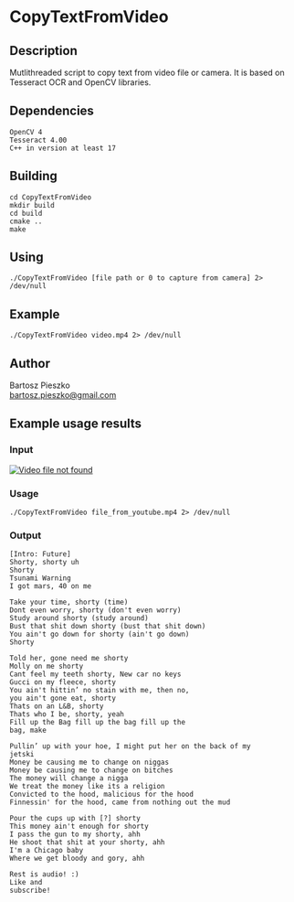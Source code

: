 # CopyTextFromVideo

## Description
Mutlithreaded script to copy text from video file or camera. It is based on Tesseract OCR and OpenCV libraries.

## Dependencies
```
OpenCV 4
Tesseract 4.00
C++ in version at least 17
```
## Building
```
cd CopyTextFromVideo
mkdir build
cd build
cmake ..
make
```

## Using
```
./CopyTextFromVideo [file path or 0 to capture from camera] 2> /dev/null
```

## Example
```
./CopyTextFromVideo video.mp4 2> /dev/null
```

## Author
Bartosz Pieszko<br/>
bartosz.pieszko@gmail.com

## Example usage results
### Input
[![Video file not found](https://img.youtube.com/vi/x5QmQ27Md1E/0.jpg)](https://www.youtube.com/watch?v=x5QmQ27Md1E)
### Usage
```
./CopyTextFromVideo file_from_youtube.mp4 2> /dev/null
```
### Output
```
[Intro: Future]
Shorty, shorty uh
Shorty
Tsunami Warning
I got mars, 40 on me

Take your time, shorty (time)
Dont even worry, shorty (don't even worry)
Study around shorty (study around)
Bust that shit down shorty (bust that shit down)
You ain't go down for shorty (ain't go down)
Shorty

Told her, gone need me shorty
Molly on me shorty
Cant feel my teeth shorty, New car no keys
Gucci on my fleece, shorty
You ain't hittin’ no stain with me, then no,
you ain't gone eat, shorty
Thats on an L&B, shorty
Thats who I be, shorty, yeah
Fill up the Bag fill up the bag fill up the
bag, make

Pullin’ up with your hoe, I might put her on the back of my
jetski
Money be causing me to change on niggas
Money be causing me to change on bitches
The money will change a nigga
We treat the money like its a religion
Convicted to the hood, malicious for the hood
Finnessin' for the hood, came from nothing out the mud

Pour the cups up with [?] shorty
This money ain't enough for shorty
I pass the gun to my shorty, ahh
He shoot that shit at your shorty, ahh
I'm a Chicago baby
Where we get bloody and gory, ahh

Rest is audio! :)
Like and
subscribe!
```
